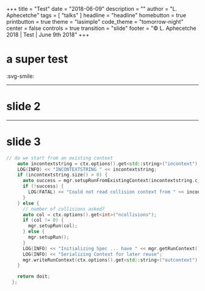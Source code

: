 +++
title = "Test"
date = "2018-06-09"
description = ""
author = "L. Aphecetche"
tags = [ "talks" ]
headline = "headline"
homebutton = true
printbutton = true
theme = "lasimple"
code_theme = "tomorrow-night"
center = false
controls = true
transition = "slide"
footer = "© L. Aphecetche 2018 | Test | June 9th 2018"
+++

# a super test


:svg-smile:

---

# slide 2

---

# slide 3

```c++
// do we start from an existing context
    auto incontextstring = ctx.options().get<std::string>("incontext");
    LOG(INFO) << "INCONTEXTSTRING " << incontextstring;
    if (incontextstring.size() > 0) {
      auto success = mgr.setupRunFromExistingContext(incontextstring.c_str());
      if (!success) {
        LOG(FATAL) << "Could not read collision context from " << incontextstring;
      }
    } else {
      // number of collisions asked?
      auto col = ctx.options().get<int>("ncollisions");
      if (col != 0) {
        mgr.setupRun(col);
      } else {
        mgr.setupRun();
      }
      LOG(INFO) << "Initializing Spec ... have " << mgr.getRunContext().getEventRecords().size() << " times ";
      LOG(INFO) << "Serializing Context for later reuse";
      mgr.writeRunContext(ctx.options().get<std::string>("outcontext").c_str());
    }

    return doit;
  };
```


